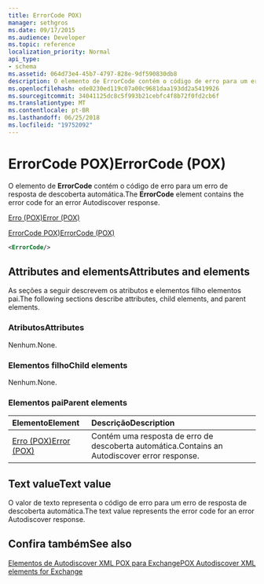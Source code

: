 ```yaml
---
title: ErrorCode POX)
manager: sethgros
ms.date: 09/17/2015
ms.audience: Developer
ms.topic: reference
localization_priority: Normal
api_type:
- schema
ms.assetid: 064d73e4-45b7-4797-828e-9df590830db8
description: O elemento de ErrorCode contém o código de erro para um erro de resposta de descoberta automática.
ms.openlocfilehash: ede0230ed119c07a00c9681daa193dd2a5419926
ms.sourcegitcommit: 34041125dc8c5f993b21cebfc4f8b72f0fd2cb6f
ms.translationtype: MT
ms.contentlocale: pt-BR
ms.lasthandoff: 06/25/2018
ms.locfileid: "19752092"
---
```

# <a name="errorcode-pox"></a><span data-ttu-id="490c2-103">ErrorCode POX)</span><span class="sxs-lookup"><span data-stu-id="490c2-103">ErrorCode (POX)</span></span>

<span data-ttu-id="490c2-104">O elemento de **ErrorCode** contém o código de erro para um erro de resposta de descoberta automática.</span><span class="sxs-lookup"><span data-stu-id="490c2-104">The **ErrorCode** element contains the error code for an error Autodiscover response.</span></span> 
  
[<span data-ttu-id="490c2-105">Erro (POX)</span><span class="sxs-lookup"><span data-stu-id="490c2-105">Error (POX)</span></span>](error-pox.md)
  
[<span data-ttu-id="490c2-106">ErrorCode POX)</span><span class="sxs-lookup"><span data-stu-id="490c2-106">ErrorCode (POX)</span></span>](errorcode-pox.md)
  
```xml
<ErrorCode/>
```

## <a name="attributes-and-elements"></a><span data-ttu-id="490c2-107">Attributes and elements</span><span class="sxs-lookup"><span data-stu-id="490c2-107">Attributes and elements</span></span>

<span data-ttu-id="490c2-108">As seções a seguir descrevem os atributos e elementos filho elementos pai.</span><span class="sxs-lookup"><span data-stu-id="490c2-108">The following sections describe attributes, child elements, and parent elements.</span></span>
  
### <a name="attributes"></a><span data-ttu-id="490c2-109">Atributos</span><span class="sxs-lookup"><span data-stu-id="490c2-109">Attributes</span></span>

<span data-ttu-id="490c2-110">Nenhum.</span><span class="sxs-lookup"><span data-stu-id="490c2-110">None.</span></span>
  
### <a name="child-elements"></a><span data-ttu-id="490c2-111">Elementos filho</span><span class="sxs-lookup"><span data-stu-id="490c2-111">Child elements</span></span>

<span data-ttu-id="490c2-112">Nenhum.</span><span class="sxs-lookup"><span data-stu-id="490c2-112">None.</span></span>
  
### <a name="parent-elements"></a><span data-ttu-id="490c2-113">Elementos pai</span><span class="sxs-lookup"><span data-stu-id="490c2-113">Parent elements</span></span>

|<span data-ttu-id="490c2-114">**Elemento**</span><span class="sxs-lookup"><span data-stu-id="490c2-114">**Element**</span></span>|<span data-ttu-id="490c2-115">**Descrição**</span><span class="sxs-lookup"><span data-stu-id="490c2-115">**Description**</span></span>|
|:-----|:-----|
|[<span data-ttu-id="490c2-116">Erro (POX)</span><span class="sxs-lookup"><span data-stu-id="490c2-116">Error (POX)</span></span>](error-pox.md) <br/> |<span data-ttu-id="490c2-117">Contém uma resposta de erro de descoberta automática.</span><span class="sxs-lookup"><span data-stu-id="490c2-117">Contains an Autodiscover error response.</span></span>  <br/> |
   
## <a name="text-value"></a><span data-ttu-id="490c2-118">Text value</span><span class="sxs-lookup"><span data-stu-id="490c2-118">Text value</span></span>

<span data-ttu-id="490c2-119">O valor de texto representa o código de erro para um erro de resposta de descoberta automática.</span><span class="sxs-lookup"><span data-stu-id="490c2-119">The text value represents the error code for an error Autodiscover response.</span></span>
  
## <a name="see-also"></a><span data-ttu-id="490c2-120">Confira também</span><span class="sxs-lookup"><span data-stu-id="490c2-120">See also</span></span>



[<span data-ttu-id="490c2-121">Elementos de Autodiscover XML POX para Exchange</span><span class="sxs-lookup"><span data-stu-id="490c2-121">POX Autodiscover XML elements for Exchange</span></span>](pox-autodiscover-xml-elements-for-exchange.md)

